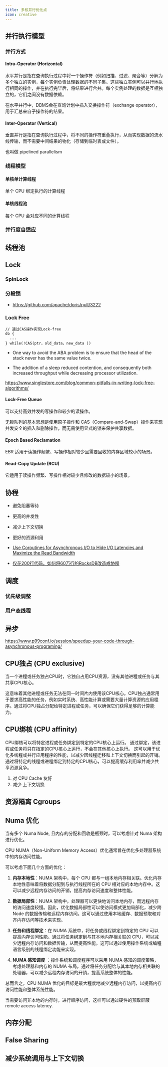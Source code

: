 ```yaml
---
title: 多核并行优化点
icon: creative
---
```


## 并行执行模型

### 并行方式

#### Intra-Operator (Horizontal)

水平并行是指在查询执行过程中将一个操作符（例如扫描、过滤、聚合等）分解为多个独立的实例，每个实例负责处理数据的不同子集。这些独立实例可以并行地执行相同的操作，并在执行完毕后，将结果进行合并。每个实例处理的数据是互相独立的，它们之间没有数据依赖。

在水平并行中，DBMS会在查询计划中插入交换操作符（exchange operator），用于汇总来自子操作符的结果。

#### Inter-Operator (Vertical)

垂直并行是指在查询执行过程中，将不同的操作符重叠执行，从而实现数据的流水线传输，而不需要中间结果的物化（存储到临时表或文件）。

也叫做 pipelined parallelism

### 线程模型

#### 单核单计算线程

单个 CPU 绑定执行的计算线程

#### 单核线程池

每个 CPU 会对应不同的计算线程

### 并行度自适应

## 线程池

## Lock

### SpinLock

### 分段锁

- <https://github.com/apache/doris/pull/3222>

### Lock Free

```
// 通过CAS操作实现Lock-free
do {
  ...
} while(!CAS(ptr，old_data，new_data ))
```

- One way to avoid the ABA problem is to ensure that the head of the stack never has the same value twice.

- The addition of a sleep reduced contention, and consequently both increased throughput while decreasing processor utilization.

<https://www.singlestore.com/blog/common-pitfalls-in-writing-lock-free-algorithms/>

#### Lock-Free Queue

可以支持高效并发的写操作和较少的读操作。

无锁队列的基本思想是使用原子操作和 CAS（Compare-and-Swap）操作来实现并发安全的插入和删除操作，而无需使用显式的锁来保护共享数据。

#### Epoch Based Reclamation

EBR 适用于读操作频繁、写操作相对较少且需要回收的内存区域较小的场景。

#### Read-Copy Update (RCU)

它适用于读操作频繁、写操作相对较少且修改的数据较小的场景。

## 协程

- 避免阻塞等待
- 更高的并发性
- 减少上下文切换
- 更好的资源利用


- [Use Coroutines for Asynchronous I/O to Hide I/O Latencies and Maximize the Read Bandwidth](https://db.in.tum.de/~fent/papers/coroutines.pdf?lang=en)
- [仅花200行代码，如何将60万行的RocksDB改造成协程](https://mp.weixin.qq.com/s/WbR7dN7wVdVEpB8wHBbxCw)

## 调度

### 优先级调整

### 用户态线程

## 异步

<https://www.p99conf.io/session/speedup-your-code-through-asynchronous-programing/>

## CPU独占 (CPU exclusive)

当一个进程或任务独占CPU时，它独自占用CPU资源，没有其他进程或任务与其共享CPU核心。

这意味着其他进程或任务无法在同一时间片内使用该CPU核心。CPU独占通常用于要求高性能的任务，例如实时系统、高性能计算或需要大量计算资源的应用程序。通过将CPU独占分配给特定进程或任务，可以确保它们获得足够的计算能力。

## CPU绑核 (CPU affinity)

CPU绑核可以将特定进程或任务绑定到特定的CPU核心上运行。
通过绑定，该进程或任务将只在指定的CPU核心上运行，不会在其他核心上执行。
这可以用于优化多线程或并行应用程序的性能，以减少因线程迁移和上下文切换而引起的开销。通过将特定的线程或进程绑定到特定的CPU核心，可以提高缓存利用率并减少共享资源竞争。

1. 对 CPU Cache 友好
2. 减少 上下文切换

## 资源隔离 Cgroups


## Numa 优化

当有多个 Numa Node, 且内存的分配和回收是瓶颈时，可以考虑针对 Numa 架构进行优化。

CPU NUMA（Non-Uniform Memory Access）优化通常旨在优化多处理器系统中的内存访问性能。

可以考虑下面几个方面的优化：

1. **内存本地性**：NUMA 架构中，每个 CPU 都与一组本地内存相关联。优化内存本地性意味着将数据分配到与执行线程所在的 CPU 相对应的本地内存中。这可以减少远程内存访问的开销，提高内存访问速度和整体性能。

2. **数据局部性**：NUMA 架构中，处理器可以更快地访问本地内存，而远程内存的访问速度较慢。因此，优化数据局部性可以使访问模式更加局部化，减少跨 Node 的数据传输和远程内存访问。这可以通过使用本地缓存、数据预取和对齐内存访问等技术来实现。

3. **任务和线程绑定**：在 NUMA 系统中，将任务或线程绑定到特定的 CPU 可以提高内存访问性能。通过将任务绑定到与其本地内存相关联的 CPU，可以减少远程内存访问和数据传输，从而提高性能。这可以通过使用操作系统或编程语言级别的线程绑定功能来实现。

4. **NUMA 感知调度** ：操作系统和调度程序可以采用 NUMA 感知的调度策略，考虑处理器和内存的 NUMA 布局。通过将任务分配给与其本地内存相关联的处理器，可以减少远程内存访问的开销，提高系统整体的性能。

总而言之，CPU NUMA 优化的目标是最大程度地减少远程内存访问，以提高内存访问性能和整体系统性能。

当需要访问非本地的内存时，进行顺序访问，这样可以通过硬件的预取屏蔽 remote access latency.

## 内存分配

## False Sharing

## 减少系统调用与上下文切换

